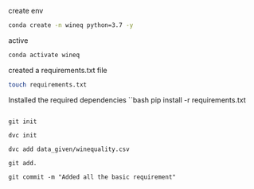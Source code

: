 create env

```bash
conda create -n wineq python=3.7 -y
```

active

```bash
conda activate wineq 
```

created a requirements.txt file

```bash
touch requirements.txt
```

Installed the required dependencies 
``bash
pip install -r requirements.txt
```

git init

dvc init

dvc add data_given/winequality.csv

git add. 

git commit -m "Added all the basic requirement"
